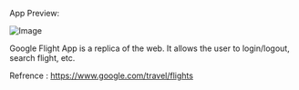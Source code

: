 App Preview: 

![Image](https://github.com/user-attachments/assets/afcf3d40-ecc0-4b29-8ea6-094c4e277624)

Google Flight App is a replica of the web. It allows the user to login/logout, search flight, etc.


Refrence : https://www.google.com/travel/flights

